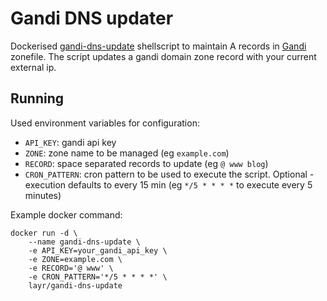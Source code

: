 # Gandi DNS updater

Dockerised [gandi-dns-update](https://github.com/brianpcurran/gandi-automatic-dns)
shellscript to maintain A records in [Gandi](https://www.gandi.net) zonefile. The script updates a gandi
domain zone record with your current external ip.

## Running

Used environment variables for configuration:

- `API_KEY`: gandi api key
- `ZONE`: zone name to be managed (eg `example.com`)
- `RECORD`: space separated records to update (eg `@ www blog`)
- `CRON_PATTERN`: cron pattern to be used to execute the script. Optional - execution defaults to every 15 min
(eg `*/5 * * * *` to execute every 5 minutes)

Example docker command:

	docker run -d \
		--name gandi-dns-update \
		-e API_KEY=your_gandi_api_key \
		-e ZONE=example.com \
		-e RECORD='@ www' \
		-e CRON_PATTERN='*/5 * * * *' \
		layr/gandi-dns-update

